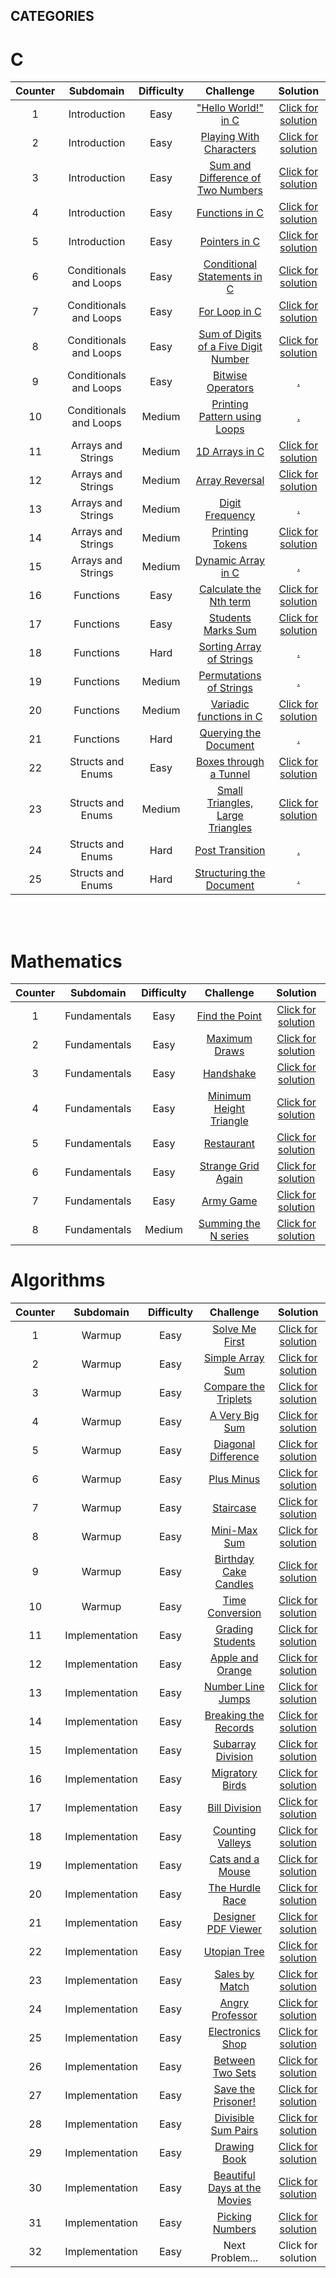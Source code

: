 ## CATEGORIES
# C

| Counter | Subdomain | Difficulty | Challenge | Solution |
|:--:|:--:|:--:|:--:|:--:|
| 1 | Introduction | Easy | ["Hello World!" in C](https://www.hackerrank.com/challenges/hello-world-c/problem) | [Click for solution](https://github.com/MerttMetinn/HackerRankSolutions/blob/main/C%20Problems/Easy%20-%20Hello%20World!%20in%20C.c) |
| 2 | Introduction | Easy | [Playing With Characters](https://www.hackerrank.com/challenges/playing-with-characters/problem) | [Click for solution](https://github.com/MerttMetinn/HackerRankSolutions/blob/main/C%20Problems/Easy%20-%20Playing%20With%20Characters.c)
| 3 | Introduction | Easy | [Sum and Difference of Two Numbers](https://www.hackerrank.com/challenges/sum-numbers-c/problem) | [Click for solution](https://github.com/MerttMetinn/HackerRankSolutions/blob/main/C%20Problems/Easy%20-Sum%20and%20Difference%20of%20Two%20Numbers.c)
| 4 | Introduction | Easy | [Functions in C](https://www.hackerrank.com/challenges/functions-in-c/problem) | [Click for solution](https://github.com/MerttMetinn/HackerRankSolutions/blob/main/C%20Problems/Easy%20-Functions%20in%20C.c)
| 5 | Introduction | Easy | [Pointers in C](https://www.hackerrank.com/challenges/pointer-in-c/problem) | [Click for solution](https://github.com/MerttMetinn/HackerRankSolutions/blob/main/C%20Problems/Easy%20-%20Pointers%20in%20C.c)
| 6| Conditionals and Loops | Easy | [Conditional Statements in C](https://www.hackerrank.com/challenges/conditional-statements-in-c/problem) | [Click for solution](https://github.com/MerttMetinn/HackerRankSolutions/blob/main/C%20Problems/Easy%20-%20Conditional%20Statements%20in%20C.c)
| 7 | Conditionals and Loops | Easy | [For Loop in C](https://www.hackerrank.com/challenges/for-loop-in-c/problem) | [Click for solution](https://github.com/MerttMetinn/HackerRankSolutions/blob/main/C%20Problems/Easy%20-For%20Loop%20in%20C.c)
| 8 | Conditionals and Loops | Easy | [Sum of Digits of a Five Digit Number](https://www.hackerrank.com/challenges/sum-of-digits-of-a-five-digit-number/copy-from/98583090) | [Click for solution](https://github.com/MerttMetinn/HackerRankSolutions/blob/main/C%20Problems/Easy%20-%20Sum%20of%20Digits%20of%20a%20Five%20Digit%20Number.c)
| 9 | Conditionals and Loops | Easy | [Bitwise Operators](https://www.hackerrank.com/challenges/bitwise-operators-in-c/problem) | [.](#)
| 10 | Conditionals and Loops | Medium | [Printing Pattern using Loops](https://www.hackerrank.com/challenges/printing-pattern-2/problem) | [.](#)
| 11| Arrays and Strings | Medium | [1D Arrays in C](https://www.hackerrank.com/challenges/1d-arrays-in-c/problem) | [Click for solution](https://github.com/MerttMetinn/HackerRankSolutions/blob/main/C%20Problems/Medium%20-%201D%20Arrays%20in%20C.c)
| 12 | Arrays and Strings | Medium | [Array Reversal](https://www.hackerrank.com/challenges/reverse-array-c/problem) | [Click for solution](https://github.com/MerttMetinn/HackerRankSolutions/blob/main/C%20Problems/Medium%20-%20Array%20Reversal.c)
| 13 | Arrays and Strings | Medium | [Digit Frequency](https://www.hackerrank.com/challenges/frequency-of-digits-1/problem)|[.](#)
| 14 | Arrays and Strings | Medium | [Printing Tokens](https://www.hackerrank.com/challenges/printing-tokens-/problem) | [Click for solution](https://github.com/MerttMetinn/HackerRankSolutions/blob/main/C%20Problems/Medium%20-%20Printing%20Tokens.c)
| 15 | Arrays and Strings | Medium | [Dynamic Array in C](https://www.hackerrank.com/challenges/dynamic-array-in-c/problem) | [.](#)
| 16 | Functions | Easy | [Calculate the Nth term](https://www.hackerrank.com/challenges/recursion-in-c/problem) | [Click for solution](https://github.com/MerttMetinn/HackerRankSolutions/blob/main/C%20Problems/Easy%20-%20Calculate%20the%20Nth%20term.c)
| 17 | Functions | Easy | [Students Marks Sum](https://www.hackerrank.com/challenges/students-marks-sum/problem) | [Click for solution](https://github.com/MerttMetinn/HackerRankSolutions/blob/main/C%20Problems/Easy%20-%20Students%20Marks%20Sum.c)
| 18 | Functions | Hard | [Sorting Array of Strings](https://www.hackerrank.com/challenges/sorting-array-of-strings/problem) | [.](#)
| 19 | Functions | Medium | [Permutations of Strings](https://www.hackerrank.com/challenges/permutations-of-strings/problem) | [.](#)
| 20 | Functions | Medium | [Variadic functions in C](https://www.hackerrank.com/challenges/variadic-functions-in-c/problem) | [Click for solution](https://github.com/MerttMetinn/HackerRankSolutions/blob/main/C%20Problems/Medium%20-%20Variadic%20functions%20in%20C.c)
| 21 | Functions | Hard | [Querying the Document](https://www.hackerrank.com/challenges/querying-the-document/problem) | [.](#)
| 22 | Structs and Enums | Easy | [Boxes through a Tunnel](https://www.hackerrank.com/challenges/too-high-boxes/problem) | [Click for solution](https://github.com/MerttMetinn/HackerRankSolutions/blob/main/C%20Problems/Easy%20-%20Boxes%20through%20a%20Tunnel.c)
| 23 | Structs and Enums | Medium | [Small Triangles, Large Triangles](https://www.hackerrank.com/challenges/small-triangles-large-triangles/problem) | [Click for solution](https://github.com/MerttMetinn/HackerRankSolutions/blob/main/C%20Problems/Medium%20-%20Small%20Triangles%2C%20Large%20Triangles.c)
| 24 | Structs and Enums | Hard | [Post Transition](https://www.hackerrank.com/challenges/post-transition/problem) | [.](#)
| 25 | Structs and Enums | Hard | [Structuring the Document](https://www.hackerrank.com/challenges/structuring-the-document/problem) | [.](#)

<br></br>

# Mathematics
| Counter | Subdomain | Difficulty | Challenge | Solution |
|:--:|:--:|:--:|:--:|:--:|
| 1 | Fundamentals | Easy | [Find the Point](https://www.hackerrank.com/challenges/find-point/problem) | [Click for solution](https://github.com/MerttMetinn/HackerRankSolutions/blob/main/Mathematics/Easy%20-%20Find%20the%20Point.c) |
| 2 | Fundamentals | Easy | [Maximum Draws](https://www.hackerrank.com/challenges/maximum-draws/problem) | [Click for solution](https://github.com/MerttMetinn/HackerRankSolutions/blob/main/Mathematics/Easy%20-%20Maximum%20Draws.c) |
| 3 | Fundamentals | Easy | [Handshake](https://www.hackerrank.com/challenges/handshake) | [Click for solution](https://github.com/MerttMetinn/HackerRankSolutions/blob/main/Mathematics/Easy%20-%20Handshake.c) |
| 4 | Fundamentals | Easy | [Minimum Height Triangle](https://www.hackerrank.com/challenges/lowest-triangle) | [Click for solution](https://github.com/MerttMetinn/HackerRankSolutions/blob/main/Mathematics/Easy%20-%20Minimum%20Height%20Triangle.c) |
| 5 | Fundamentals | Easy | [Restaurant](https://www.hackerrank.com/challenges/restaurant) | [Click for solution](https://github.com/MerttMetinn/HackerRankSolutions/blob/main/Mathematics/Easy%20-%20Restaurant.c) |
| 6 | Fundamentals | Easy | [Strange Grid Again](https://www.hackerrank.com/challenges/strange-grid) | [Click for solution](https://github.com/MerttMetinn/HackerRankSolutions/blob/main/Mathematics/Easy%20-%20Strange%20Grid%20Again.c) |
| 7 | Fundamentals | Easy | [Army Game](https://www.hackerrank.com/challenges/game-with-cells) | [Click for solution](https://github.com/MerttMetinn/HackerRankSolutions/blob/main/Mathematics/Easy%20-%20Army%20Game.c) |
| 8 | Fundamentals | Medium | [Summing the N series](https://www.hackerrank.com/challenges/summing-the-n-series) | [Click for solution](https://github.com/MerttMetinn/HackerRankSolutions/blob/main/Mathematics/Medium%20-%20Summing%20the%20N%20series.c) |

# Algorithms
| Counter | Subdomain | Difficulty | Challenge | Solution |
|:--:|:--:|:--:|:--:|:--:|
| 1 | Warmup | Easy | [Solve Me First](https://www.hackerrank.com/challenges/solve-me-first/problem) | [Click for solution](https://github.com/MerttMetinn/HackerRankSolutions/blob/main/Algorithms/Easy%20-%20Solve%20Me%20First.c) |
| 2 | Warmup | Easy | [Simple Array Sum](https://www.hackerrank.com/challenges/simple-array-sum/problem) | [Click for solution](https://github.com/MerttMetinn/HackerRankSolutions/blob/main/Algorithms/Easy%20-%20Simple%20Array%20Sum.c) |
| 3 | Warmup | Easy | [Compare the Triplets](https://www.hackerrank.com/challenges/compare-the-triplets/problem) | [Click for solution](https://github.com/MerttMetinn/HackerRankSolutions/blob/main/Algorithms/Easy%20-%20Compare%20the%20Triplets.c) |
| 4 | Warmup | Easy | [A Very Big Sum](https://www.hackerrank.com/challenges/a-very-big-sum/problem) | [Click for solution](https://github.com/MerttMetinn/HackerRankSolutions/blob/main/Algorithms/Easy%20-%20A%20Very%20Big%20Sum.c) |
| 5 | Warmup | Easy | [Diagonal Difference](https://www.hackerrank.com/challenges/diagonal-difference/problem) | [Click for solution](https://github.com/MerttMetinn/HackerRankSolutions/blob/main/Algorithms/Easy%20-%20Diagonal%20Difference.c) |
| 6 | Warmup | Easy | [Plus Minus](https://www.hackerrank.com/challenges/plus-minus/problem) | [Click for solution](https://github.com/MerttMetinn/HackerRankSolutions/blob/main/Algorithms/Easy%20-%20Plus%20Minus.c) |
| 7 | Warmup | Easy | [Staircase](https://www.hackerrank.com/challenges/staircase/problem) | [Click for solution](https://github.com/MerttMetinn/HackerRankSolutions/blob/main/Algorithms/Easy%20-%20Staircase.c) |
| 8 | Warmup | Easy | [Mini-Max Sum](https://www.hackerrank.com/challenges/mini-max-sum/problem) | [Click for solution](https://github.com/MerttMetinn/HackerRankSolutions/blob/main/Algorithms/Easy%20-%20Mini-Max%20Sum.c) |
| 9 | Warmup | Easy | [Birthday Cake Candles](https://www.hackerrank.com/challenges/birthday-cake-candles/problem) | [Click for solution](https://github.com/MerttMetinn/HackerRankSolutions/blob/main/Algorithms/Easy%20-%20Birthday%20Cake%20Candles.c) |
| 10 | Warmup | Easy | [Time Conversion](https://www.hackerrank.com/challenges/time-conversion/problem) | [Click for solution](https://github.com/MerttMetinn/HackerRankSolutions/blob/main/Algorithms/Easy%20-%20Time%20Conversion.c) |
| 11 | Implementation | Easy | [Grading Students](https://www.hackerrank.com/challenges/grading/problem) | [Click for solution](https://github.com/MerttMetinn/HackerRankSolutions/blob/main/Algorithms/Easy%20-%20Grading%20Students.c) |
| 12 | Implementation | Easy | [Apple and Orange](https://www.hackerrank.com/challenges/apple-and-orange/problem) | [Click for solution](https://github.com/MerttMetinn/HackerRankSolutions/blob/main/Algorithms/Easy%20-%20Apple%20and%20Orange.c) |
| 13 | Implementation | Easy | [Number Line Jumps](https://www.hackerrank.com/challenges/kangaroo/problem) | [Click for solution](https://github.com/MerttMetinn/HackerRankSolutions/blob/main/Algorithms/Easy%20-%20Number%20Line%20Jumps.c) |
| 14 | Implementation | Easy | [Breaking the Records](https://www.hackerrank.com/challenges/breaking-best-and-worst-records/problem) | [Click for solution](https://github.com/MerttMetinn/HackerRankSolutions/blob/main/Algorithms/Easy%20-%20Breaking%20the%20Records.c) |
| 15 | Implementation | Easy | [Subarray Division](https://www.hackerrank.com/challenges/the-birthday-bar/problem) | [Click for solution](https://github.com/MerttMetinn/HackerRankSolutions/blob/main/Algorithms/Easy%20-%20Subarray%20Division.c) |
| 16 | Implementation | Easy | [Migratory Birds](https://www.hackerrank.com/challenges/migratory-birds/problem) | [Click for solution](https://github.com/MerttMetinn/HackerRankSolutions/blob/main/Algorithms/Easy%20-%20Migratory%20Birds.c) |
| 17 | Implementation | Easy | [Bill Division](https://www.hackerrank.com/challenges/bon-appetit/problem) | [Click for solution](https://github.com/MerttMetinn/HackerRankSolutions/blob/main/Algorithms/Easy%20-%20Bill%20Division.c) |
| 18 | Implementation | Easy | [Counting Valleys](https://www.hackerrank.com/challenges/counting-valleys/problem) | [Click for solution](https://github.com/MerttMetinn/HackerRankSolutions/blob/main/Algorithms/Easy%20-Counting%20Valleys.c) |
| 19 | Implementation | Easy | [Cats and a Mouse](https://www.hackerrank.com/challenges/cats-and-a-mouse/problem) | [Click for solution](https://github.com/MerttMetinn/HackerRankSolutions/blob/main/Algorithms/Easy%20-%20Cats%20and%20a%20Mouse.c) |
| 20 | Implementation | Easy | [The Hurdle Race](https://www.hackerrank.com/challenges/the-hurdle-race/problem) | [Click for solution](https://github.com/MerttMetinn/HackerRankSolutions/blob/main/Algorithms/Easy%20-The%20Hurdle%20Race.c) |
| 21 | Implementation | Easy | [Designer PDF Viewer](https://www.hackerrank.com/challenges/designer-pdf-viewer/problem) | [Click for solution](https://github.com/MerttMetinn/HackerRankSolutions/blob/main/Algorithms/Easy%20-%20Designer%20PDF%20Viewer.c) |
| 22 | Implementation | Easy | [Utopian Tree](https://www.hackerrank.com/challenges/utopian-tree/problem) | [Click for solution](https://github.com/MerttMetinn/HackerRankSolutions/blob/main/Algorithms/Easy%20-%20Utopian%20Tree.c) |
| 23 | Implementation | Easy | [Sales by Match](https://www.hackerrank.com/challenges/sock-merchant/problem) | [Click for solution](https://github.com/MerttMetinn/HackerRankSolutions/blob/main/Algorithms/Easy%20-%20Sales%20by%20Match.c) |
| 24 | Implementation | Easy | [Angry Professor](https://www.hackerrank.com/challenges/angry-professor/problem) | [Click for solution](https://github.com/MerttMetinn/HackerRankSolutions/blob/main/Algorithms/Easy%20-%20Angry%20Professor.c) |
| 25 | Implementation | Easy | [Electronics Shop](https://www.hackerrank.com/challenges/electronics-shop/problem) | [Click for solution](https://github.com/MerttMetinn/HackerRankSolutions/blob/main/Algorithms/Easy%20-%20Electronics%20Shop.c) |
| 26 | Implementation | Easy | [Between Two Sets](https://www.hackerrank.com/challenges/between-two-sets/problem) | [Click for solution](https://github.com/MerttMetinn/HackerRankSolutions/blob/main/Algorithms/Easy%20-%20Between%20Two%20Sets.c) |
| 27 | Implementation | Easy | [Save the Prisoner!](https://www.hackerrank.com/challenges/save-the-prisoner/problem) | [Click for solution](https://github.com/MerttMetinn/HackerRankSolutions/blob/main/Algorithms/Easy%20-%20Save%20the%20Prisoner!.c) |
| 28 | Implementation | Easy | [Divisible Sum Pairs](https://www.hackerrank.com/challenges/divisible-sum-pairs/problem) | [Click for solution](https://github.com/MerttMetinn/HackerRankSolutions/blob/main/Algorithms/Easy%20-%20Divisible%20Sum%20Pairs.c) |
| 29 | Implementation | Easy | [Drawing Book](https://www.hackerrank.com/challenges/drawing-book/problem) | [Click for solution](https://github.com/MerttMetinn/HackerRankSolutions/blob/main/Algorithms/Easy%20-%20Drawing%20Book.c)|
| 30 | Implementation | Easy | [Beautiful Days at the Movies](https://www.hackerrank.com/challenges/beautiful-days-at-the-movies/problem) | [Click for solution](https://github.com/MerttMetinn/HackerRankSolutions/blob/main/Algorithms/Easy%20-%20Beautiful%20Days%20at%20the%20Movies.c) |
| 31 | Implementation | Easy | [Picking Numbers](https://www.hackerrank.com/challenges/picking-numbers/problem) | [Click for solution](https://github.com/MerttMetinn/HackerRankSolutions/blob/main/Algorithms/Easy%20-%20Picking%20Numbers.c) |
| 32 | Implementation | Easy | Next Problem... | Click for solution |

